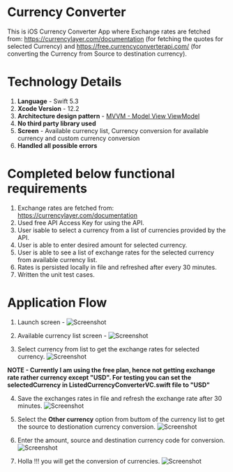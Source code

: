 # Currency Converter

This is iOS Currency Converter App where Exchange rates are fetched from: https://currencylayer.com/documentation (for fetching the quotes for selected Currency) and https://free.currencyconverterapi.com/ (for converting the Currency from Source to destination currency).

# Technology Details
1. **Language** - Swift 5.3
2. **Xcode Version** - 12.2
3. **Architecture design pattern** - [MVVM - Model View ViewModel](https://github.com/yo2bh/Design-Pattern-in-iOS/tree/master/MVVM)
4. **No third party library used**
5. **Screen** - Available currency list, Currency conversion for available currency and custom currency conversion
6. **Handled all possible errors**

# Completed below functional requirements
1. Exchange rates are fetched from: https://currencylayer.com/documentation
2. Used free API Access Key for using the API.
3. User isable to select a currency from a list of currencies provided by the API.
4. User is able to enter desired amount for selected currency.
5. User is able to see a list of exchange rates for the selected currency from available currency list.
6. Rates is persisted locally in file and refreshed after every 30 minutes.
7. Written the unit test cases.

# Application Flow
1. Launch screen -
![Screenshot](Screenshots/01.png)

2. Available currency list screen - 
![Screenshot](Screenshots/02.png)

3. Select currency from list to get the exchange rates for selected currency.
![Screenshot](Screenshots/03.png)

**NOTE - Currently I am using the free plan, hence not getting exchange rate rather currency except "USD". 
For testing you can set the selectedCurrency in ListedCurrencyConverterVC.swift file to "USD"**

4. Save the exchanges rates in file and refresh the exchange rate after 30 minutes.
![Screenshot](Screenshots/04.png)

5. Select the **Other currency** option from buttom of the currency list to get the source to destionation currency conversion.
![Screenshot](Screenshots/05.png)

6. Enter the amount, source and destination currency code for conversion.
![Screenshot](Screenshots/06.png)

7. Holla !!! you will get the conversion of currencies.
![Screenshot](Screenshots/07.png)
